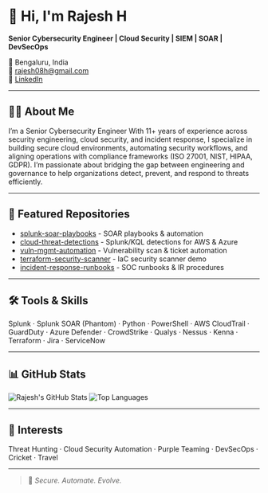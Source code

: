 # 👋 Hi, I'm Rajesh H

**Senior Cybersecurity Engineer | Cloud Security | SIEM | SOAR | DevSecOps**

📍 Bengaluru, India  
📧 [rajesh08h@gmail.com](mailto:rajesh08h@gmail.com)  
🔗 [LinkedIn](https://www.linkedin.com/in/rajesh08h/)  

---

## 🧑‍💻 About Me

I’m a Senior Cybersecurity Engineer With 11+ years of experience across security engineering, cloud security, and incident response, I specialize in building secure cloud environments, automating security workflows, and aligning operations with compliance frameworks (ISO 27001, NIST, HIPAA, GDPR).
I’m passionate about bridging the gap between engineering and governance to help organizations detect, prevent, and respond to threats efficiently.

---

## 📂 Featured Repositories
- [splunk-soar-playbooks](./splunk-soar-playbooks) - SOAR playbooks & automation
- [cloud-threat-detections](./cloud-threat-detections) - Splunk/KQL detections for AWS & Azure
- [vuln-mgmt-automation](./vuln-mgmt-automation) - Vulnerability scan & ticket automation
- [terraform-security-scanner](./terraform-security-scanner) - IaC security scanner demo
- [incident-response-runbooks](./incident-response-runbooks) - SOC runbooks & IR procedures

---

## 🛠️ Tools & Skills

Splunk · Splunk SOAR (Phantom) · Python · PowerShell · AWS CloudTrail · GuardDuty · Azure Defender · CrowdStrike · Qualys · Nessus · Kenna · Terraform · Jira · ServiceNow

---

## 📊 GitHub Stats

![Rajesh's GitHub Stats](https://github-readme-stats.vercel.app/api?username=rajeshCloudSec&show_icons=true&theme=tokyonight)
![Top Languages](https://github-readme-stats.vercel.app/api/top-langs/?username=rajeshCloudSec&layout=compact&theme=tokyonight)

---

## 🎯 Interests

Threat Hunting · Cloud Security Automation · Purple Teaming · DevSecOps · Cricket · Travel

---

> 🌟 *Secure. Automate. Evolve.*  
